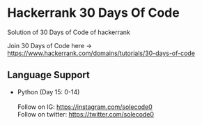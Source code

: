 # Hackerrank 30 Days Of Code
Solution of 30 Days of Code of hackerrank

Join 30 Days of Code here -> https://www.hackerrank.com/domains/tutorials/30-days-of-code
## Language Support
- Python (Day 15: 0-14)
</br></br>
Follow on IG: https://instagram.com/solecode0 </br>
Follow on twitter: https://twitter.com/solecode0
